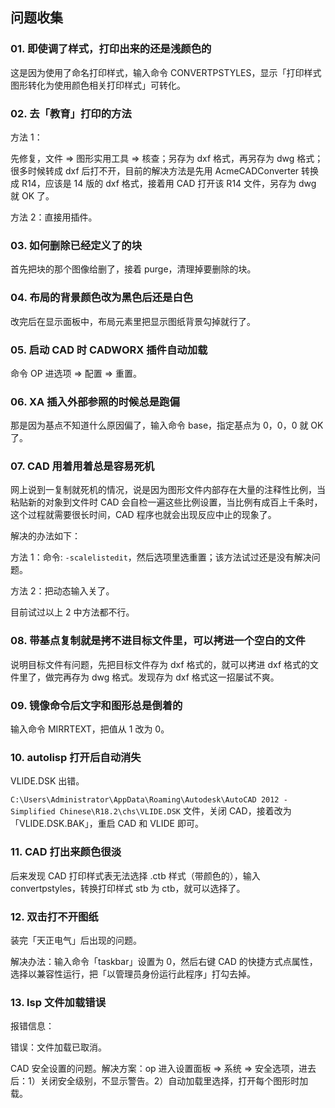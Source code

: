 ## 问题收集

### 01. 即使调了样式，打印出来的还是浅颜色的

这是因为使用了命名打印样式，输入命令 CONVERTPSTYLES，显示「打印样式图形转化为使用颜色相关打印样式」可转化。

### 02. 去「教育」打印的方法

方法 1：

先修复，文件 => 图形实用工具 => 核查；另存为 dxf 格式，再另存为 dwg 格式；很多时候转成 dxf 后打不开，目前的解决方法是先用 AcmeCADConverter 转换成 R14，应该是 14 版的 dxf 格式，接着用 CAD 打开该 R14 文件，另存为 dwg 就 OK 了。

方法 2：直接用插件。

### 03. 如何删除已经定义了的块

首先把块的那个图像给删了，接着 purge，清理掉要删除的块。

### 04. 布局的背景颜色改为黑色后还是白色

改完后在显示面板中，布局元素里把显示图纸背景勾掉就行了。

### 05. 启动 CAD 时 CADWORX 插件自动加载

命令 OP 进选项 => 配置 => 重置。

### 06. XA 插入外部参照的时候总是跑偏

那是因为基点不知道什么原因偏了，输入命令 base，指定基点为 0，0，0 就 OK 了。

### 07. CAD 用着用着总是容易死机

网上说到一复制就死机的情况，说是因为图形文件内部存在大量的注释性比例，当粘贴新的对象到文件时 CAD 会自检一遍这些比例设置，当比例有成百上千条时，这个过程就需要很长时间，CAD 程序也就会出现反应中止的现象了。

解决的办法如下：

方法 1：命令:  `-scalelistedit`，然后选项里选重置；该方法试过还是没有解决问题。

方法 2：把动态输入关了。

目前试过以上 2 中方法都不行。

### 08. 带基点复制就是拷不进目标文件里，可以拷进一个空白的文件

说明目标文件有问题，先把目标文件存为 dxf 格式的，就可以拷进 dxf 格式的文件里了，做完再存为 dwg 格式。发现存为 dxf 格式这一招屡试不爽。

### 09. 镜像命令后文字和图形总是倒着的

输入命令 MIRRTEXT，把值从 1 改为 0。

### 10. autolisp 打开后自动消失

VLIDE.DSK 出错。

`C:\Users\Administrator\AppData\Roaming\Autodesk\AutoCAD 2012 - Simplified Chinese\R18.2\chs\VLIDE.DSK` 文件，关闭 CAD，接着改为「VLIDE.DSK.BAK」，重启 CAD 和 VLIDE 即可。

### 11. CAD 打出来颜色很淡

后来发现 CAD 打印样式表无法选择 .ctb 样式（带颜色的），输入 convertpstyles，转换打印样式 stb 为 ctb，就可以选择了。

### 12. 双击打不开图纸

装完「天正电气」后出现的问题。

解决办法：输入命令「taskbar」设置为 0，然后右键 CAD 的快捷方式点属性，选择以兼容性运行，把「以管理员身份运行此程序」打勾去掉。

### 13. lsp 文件加载错误

报错信息：

错误：文件加载已取消。

CAD 安全设置的问题。解决方案：op 进入设置面板 => 系统 => 安全选项，进去后：1）关闭安全级别，不显示警告。2）自动加载里选择，打开每个图形时加载。
